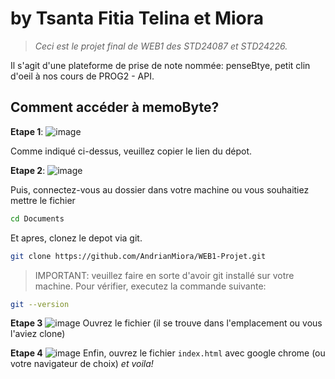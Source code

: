 # <penseByte/> by Tsanta Fitia Telina et Miora
> *Ceci est le projet final de WEB1 des STD24087 et STD24226.*

Il s'agit d'une plateforme de prise de note nommée: penseBtye, petit clin d'oeil à nos cours de PROG2 - API.

## Comment accéder à memoByte?
**Etape 1**:
![image](https://github.com/user-attachments/assets/c7cb73e7-7b54-4d7c-8697-ce3e9e51232e)

 Comme indiqué ci-dessus, veuillez copier le lien du dépot.

**Etape 2**:
![image](https://github.com/user-attachments/assets/0af6a39d-2511-4e83-98b8-d1bc5c879960)

 Puis, connectez-vous au dossier dans votre machine ou vous souhaitiez mettre le fichier

``` bash
cd Documents
```

 Et apres, clonez le depot via git.

```bash
git clone https://github.com/AndrianMiora/WEB1-Projet.git
```

> IMPORTANT: veuillez faire en sorte d'avoir git installé sur votre machine. Pour vérifier, executez la commande suivante: 

```bash
git --version
```

**Etape 3**
![image](https://github.com/user-attachments/assets/7bfd5569-e5a8-4416-a7b7-7b15220c6843)
Ouvrez le fichier (il se trouve dans l'emplacement ou vous l'aviez clone)

**Etape 4**
![image](https://github.com/user-attachments/assets/224c0612-b68f-48db-856d-8da9f20713d1)
Enfin, ouvrez le fichier `index.html` avec google chrome (ou votre navigateur de choix) *et voila!*
